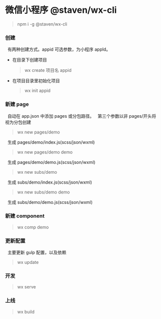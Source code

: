 # 微信小程序 @staven/wx-cli

> npm i -g @staven/wx-cli

### 创建

&nbsp;&nbsp;有两种创建方式。appid 可选参数，为小程序 appId。

- 在目录下创建项目

  > wx create 项目名 appid

- 在项目目录里初始化项目
  > wx init appid

### 新建 page

&nbsp;&nbsp;自动在 app.json 中添加 pages 或分包路径。
&nbsp;&nbsp;第三个参数以非 pages/开头将视为分包创建

> wx new pages/demo

&nbsp;&nbsp;生成 pages/demo/index.js(scss/json/wxml)

> wx new pages/demo demo

&nbsp;&nbsp;生成 pages/demo/demo.js(scss/json/wxml)

> wx new subs/demo

&nbsp;&nbsp;生成 subs/demo/index.js(scss/json/wxml)

> wx new subs/demo demo

&nbsp;&nbsp;生成 subs/demo/demo.js(scss/json/wxml)

### 新建 component

> wx comp demo

### 更新配置

&nbsp;&nbsp;主要更新 gulp 配置，以及依赖

> wx update

### 开发

> wx serve

### 上线

> wx build
